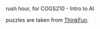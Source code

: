 rush hour, for COGS210 - Intro to AI

puzzles are taken from [ThinkFun](http://thinkfun.com/mathcounts/play-rush-hour).